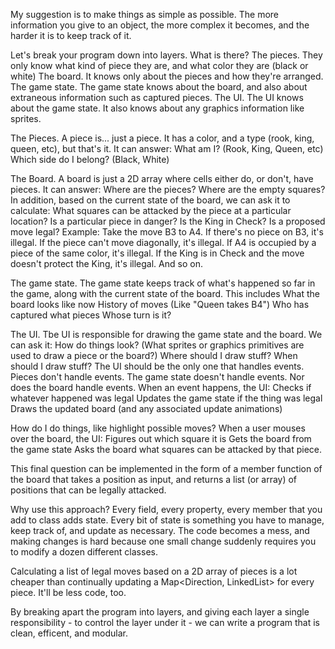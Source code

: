 My suggestion is to make things as simple as possible. The more information you give to an object, the more complex it becomes, and the harder it is to keep track of it.

Let's break your program down into layers. What is there?
  The pieces. They only know what kind of piece they are, and what color they are (black or white)
  The board. It knows only about the pieces and how they're arranged.
  The game state. The game state knows about the board, and also about extraneous information such as captured pieces.
  The UI. The UI knows about the game state. It also knows about any graphics information like sprites.

The Pieces. A piece is... just a piece. It has a color, and a type (rook, king, queen, etc), but that's it. It can answer:
  What am I? (Rook, King, Queen, etc)
  Which side do I belong? (Black, White)

The Board. A board is just a 2D array where cells either do, or don't, have pieces. It can answer:
  Where are the pieces?
  Where are the empty squares?
  In addition, based on the current state of the board, we can ask it to calculate:
  What squares can be attacked by the piece at a particular location?
  Is a particular piece in danger?
  Is the King in Check?
  Is a proposed move legal?
  Example: Take the move B3 to A4.
  If there's no piece on B3, it's illegal.
  If the piece can't move diagonally, it's illegal.
  If A4 is occupied by a piece of the same color, it's illegal.
  If the King is in Check and the move doesn't protect the King, it's illegal. And so on.

The game state. The game state keeps track of what's happened so far in the game, along with the current state of the board. This includes
  What the board looks like now
  History of moves (Like "Queen takes B4")
  Who has captured what pieces
  Whose turn is it?

The UI. Tbe UI is responsible for drawing the game state and the board. We can ask it:
  How do things look? (What sprites or graphics primitives are used to draw a piece or the board?)
  Where should I draw stuff?
  When should I draw stuff?
  The UI should be the only one that handles events. Pieces don't handle events. The game state doesn't handle events. Nor does the board handle events. 
  When an event happens, the UI:
  Checks if whatever happened was legal
  Updates the game state if the thing was legal
  Draws the updated board (and any associated update animations)

How do I do things, like highlight possible moves? When a user mouses over the board, the UI:
  Figures out which square it is
  Gets the board from the game state
  Asks the board what squares can be attacked by that piece.
  
This final question can be implemented in the form of a member function of the board that takes a position as input, and returns a list (or array) of positions that can be legally attacked.

Why use this approach? 
  Every field, every property, every member that you add to class adds state. Every bit of state is something you have to manage, keep track of, and update as necessary. The code becomes a mess, and making changes is hard because one small change suddenly requires you to modify a dozen different classes.

Calculating a list of legal moves based on a 2D array of pieces is a lot cheaper than continually updating a Map<Direction, LinkedList<Cell>> for every piece. It'll be less code, too.

By breaking apart the program into layers, and giving each layer a single responsibility - to control the layer under it - we can write a program that is clean, efficent, and modular.